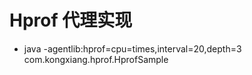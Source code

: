 
# Hprof 代理实现

- java  -agentlib:hprof=cpu=times,interval=20,depth=3 com.kongxiang.hprof.HprofSample